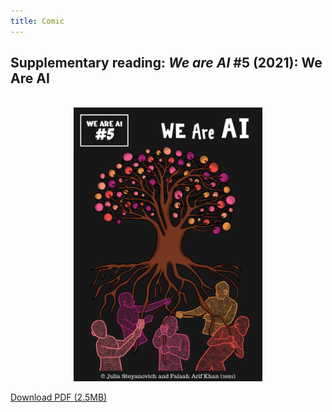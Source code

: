 ```yaml
---
title: Comic
---
```


## Supplementary reading: _We are AI_ \#5 (2021): We Are AI

<br>

<center><img src="../../../img/5-cover.png" alt="We Are AI Comic Cover" width="60%"/></center>

<!--<object data="../../../comics/vol5_en.pdf" type="application/pdf" style="min-height:100vh;width:100%"></object> -->

<a href="http://bit.ly/we-are-ai_comics_vol5_en">Download PDF (2.5MB)</a>


